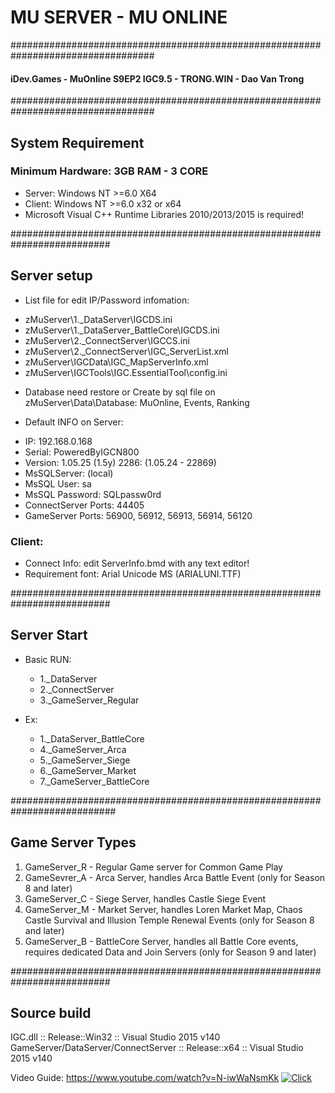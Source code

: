 # MU SERVER - MU ONLINE  
  
##################################################################################
#### iDev.Games - MuOnline S9EP2 IGC9.5 - TRONG.WIN - Dao Van Trong

    
##################################################################################
## System Requirement 

### Minimum Hardware: 3GB RAM - 3 CORE

+ Server: Windows NT >=6.0 X64  
+ Client: Windows NT >=6.0 x32 or x64  
+ Microsoft Visual C++ Runtime Libraries 2010/2013/2015 is required!


##########################################################################  
## Server setup  
+ List file for edit IP/Password infomation:  
 - zMuServer\1._DataServer\IGCDS.ini  
 - zMuServer\1._DataServer_BattleCore\IGCDS.ini  
 - zMuServer\2._ConnectServer\IGCCS.ini 
 - zMuServer\2._ConnectServer\IGC_ServerList.xml  
 - zMuServer\IGCData\IGC_MapServerInfo.xml  
 - zMuServer\IGCTools\IGC.EssentialTool\config.ini  
   
+ Database need restore or Create by sql file on zMuServer\Data\Database\: MuOnline, Events, Ranking  
   
 + Default INFO on Server:  
  - IP: 192.168.0.168  
  - Serial: PoweredByIGCN800  
  - Version: 1.05.25 (1.5y) 2286: (1.05.24 - 22869)  
  - MsSQLServer: (local)  
  - MsSQL User: sa  
  - MsSQL Password: SQLpassw0rd  
  - ConnectServer Ports: 44405  
  - GameServer Ports: 56900, 56912, 56913, 56914, 56120  
   
### Client: 
+ Connect Info: edit ServerInfo.bmd with any text editor!  
+ Requirement font: Arial Unicode MS (ARIALUNI.TTF)

	 
##########################################################################  
## Server Start
+ Basic RUN:  
  - 1._DataServer
  - 2._ConnectServer
  - 3._GameServer_Regular

+ Ex:
  - 1._DataServer_BattleCore
  - 4._GameServer_Arca
  - 5._GameServer_Siege
  - 6._GameServer_Market
  - 7._GameServer_BattleCore
  
###########################################################################
## Game Server Types  
  
1) GameServer_R - Regular Game server for Common Game Play  
2) GameSevrer_A - Arca Server, handles Arca Battle Event (only for Season 8 and later)  
3) GameServer_C - Siege Server, handles Castle Siege Event  
4) GameServer_M - Market Server, handles Loren Market Map, Chaos Castle Survival and Illusion Temple Renewal Events (only for Season 8 and later)  
5) GameServer_B - BattleCore Server, handles all Battle Core events, requires dedicated Data and Join Servers (only for Season 9 and later)  
  
   

##########################################################################  
## Source build   
IGC.dll :: Release::Win32 :: Visual Studio 2015 v140  
GameServer/DataServer/ConnectServer :: Release::x64 :: Visual Studio 2015 v140  

Video Guide: https://www.youtube.com/watch?v=N-iwWaNsmKk
[![Click](https://img.youtube.com/vi/N-iwWaNsmKk/0.jpg)](https://www.youtube.com/watch?v=N-iwWaNsmKk)



